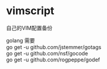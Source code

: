 # vimscript
自己的VIM配置备份

golang 需要  
go get -u github.com/jstemmer/gotags  
go get -u github.com/nsf/gocode  
go get -u github.com/rogpeppe/godef  

